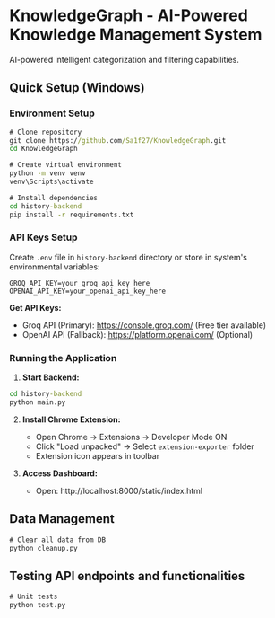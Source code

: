 # KnowledgeGraph - AI-Powered Knowledge Management System

AI-powered intelligent categorization and filtering capabilities.

## Quick Setup (Windows)

### Environment Setup
```cmd
# Clone repository
git clone https://github.com/Sa1f27/KnowledgeGraph.git
cd KnowledgeGraph

# Create virtual environment
python -m venv venv
venv\Scripts\activate

# Install dependencies
cd history-backend
pip install -r requirements.txt
```

### API Keys Setup
Create `.env` file in `history-backend` directory or store in system's environmental variables:
```
GROQ_API_KEY=your_groq_api_key_here
OPENAI_API_KEY=your_openai_api_key_here
```

**Get API Keys:**
- Groq API (Primary): https://console.groq.com/ (Free tier available)
- OpenAI API (Fallback): https://platform.openai.com/ (Optional)

### Running the Application

1. **Start Backend:**
```cmd
cd history-backend
python main.py
```

2. **Install Chrome Extension:**
   - Open Chrome → Extensions → Developer Mode ON
   - Click "Load unpacked" → Select `extension-exporter` folder
   - Extension icon appears in toolbar

3. **Access Dashboard:**
   - Open: http://localhost:8000/static/index.html

## Data Management
```cmd
# Clear all data from DB
python cleanup.py
```

## Testing API endpoints and functionalities
```cmd
# Unit tests
python test.py
```
